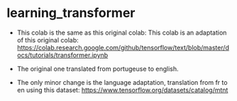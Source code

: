 # learning_transformer

* This colab is the same as this original colab: This colab is an adaptation of this original colab: https://colab.research.google.com/github/tensorflow/text/blob/master/docs/tutorials/transformer.ipynb

* The original one translated from portugeuse to english. 

* The only minor change is the language adaptation, translation from fr to en using this dataset:
https://www.tensorflow.org/datasets/catalog/mtnt
